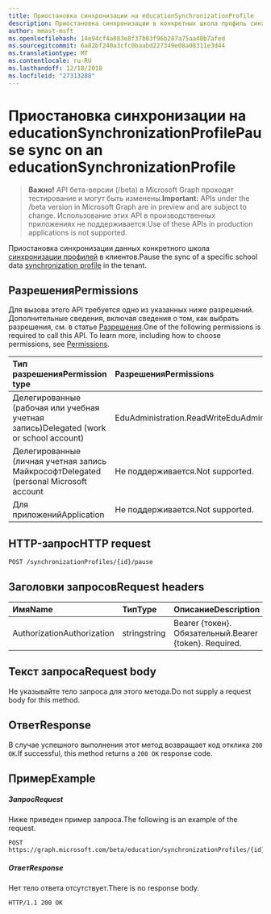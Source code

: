 ```yaml
---
title: Приостановка синхронизации на educationSynchronizationProfile
description: Приостановка синхронизации в конкретных школа профиль синхронизации данных клиента.
author: mmast-msft
ms.openlocfilehash: 14e94cf4a083e8f37b03f96b287a75aa40b7afed
ms.sourcegitcommit: 6a82bf240a3cfc0baabd227349e08a08311e3d44
ms.translationtype: MT
ms.contentlocale: ru-RU
ms.lasthandoff: 12/18/2018
ms.locfileid: "27313288"
---
```

# <a name="pause-sync-on-an-educationsynchronizationprofile"></a><span data-ttu-id="dbc40-103">Приостановка синхронизации на educationSynchronizationProfile</span><span class="sxs-lookup"><span data-stu-id="dbc40-103">Pause sync on an educationSynchronizationProfile</span></span>

> <span data-ttu-id="dbc40-104">**Важно!** API бета-версии (/beta) в Microsoft Graph проходят тестирование и могут быть изменены.</span><span class="sxs-lookup"><span data-stu-id="dbc40-104">**Important:** APIs under the /beta version in Microsoft Graph are in preview and are subject to change.</span></span> <span data-ttu-id="dbc40-105">Использование этих API в производственных приложениях не поддерживается.</span><span class="sxs-lookup"><span data-stu-id="dbc40-105">Use of these APIs in production applications is not supported.</span></span>

<span data-ttu-id="dbc40-106">Приостановка синхронизации данных конкретного школа [синхронизации профилей](../resources/educationsynchronizationprofile.md) в клиентов.</span><span class="sxs-lookup"><span data-stu-id="dbc40-106">Pause the sync of a specific school data [synchronization profile](../resources/educationsynchronizationprofile.md) in the tenant.</span></span>

## <a name="permissions"></a><span data-ttu-id="dbc40-107">Разрешения</span><span class="sxs-lookup"><span data-stu-id="dbc40-107">Permissions</span></span>
<span data-ttu-id="dbc40-p102">Для вызова этого API требуется одно из указанных ниже разрешений. Дополнительные сведения, включая сведения о том, как выбрать разрешения, см. в статье [Разрешения](/graph/permissions-reference).</span><span class="sxs-lookup"><span data-stu-id="dbc40-p102">One of the following permissions is required to call this API. To learn more, including how to choose permissions, see [Permissions](/graph/permissions-reference).</span></span>

| <span data-ttu-id="dbc40-110">Тип разрешения</span><span class="sxs-lookup"><span data-stu-id="dbc40-110">Permission type</span></span> | <span data-ttu-id="dbc40-111">Разрешения</span><span class="sxs-lookup"><span data-stu-id="dbc40-111">Permissions</span></span> |
|:-----------|:----------|
| <span data-ttu-id="dbc40-112">Делегированные (рабочая или учебная учетная запись)</span><span class="sxs-lookup"><span data-stu-id="dbc40-112">Delegated (work or school account)</span></span> | <span data-ttu-id="dbc40-113">EduAdministration.ReadWrite</span><span class="sxs-lookup"><span data-stu-id="dbc40-113">EduAdministration.ReadWrite</span></span> |
|<span data-ttu-id="dbc40-114">Делегированные (личная учетная запись Майкрософт</span><span class="sxs-lookup"><span data-stu-id="dbc40-114">Delegated (personal Microsoft account</span></span>|<span data-ttu-id="dbc40-115">Не поддерживается.</span><span class="sxs-lookup"><span data-stu-id="dbc40-115">Not supported.</span></span>|
|<span data-ttu-id="dbc40-116">Для приложений</span><span class="sxs-lookup"><span data-stu-id="dbc40-116">Application</span></span>|<span data-ttu-id="dbc40-117">Не поддерживается.</span><span class="sxs-lookup"><span data-stu-id="dbc40-117">Not supported.</span></span>|

## <a name="http-request"></a><span data-ttu-id="dbc40-118">HTTP-запрос</span><span class="sxs-lookup"><span data-stu-id="dbc40-118">HTTP request</span></span>
<!-- { "blockType": "ignored" } -->
```http
POST /synchronizationProfiles/{id}/pause
```

## <a name="request-headers"></a><span data-ttu-id="dbc40-119">Заголовки запросов</span><span class="sxs-lookup"><span data-stu-id="dbc40-119">Request headers</span></span>
| <span data-ttu-id="dbc40-120">Имя</span><span class="sxs-lookup"><span data-stu-id="dbc40-120">Name</span></span>       | <span data-ttu-id="dbc40-121">Тип</span><span class="sxs-lookup"><span data-stu-id="dbc40-121">Type</span></span> | <span data-ttu-id="dbc40-122">Описание</span><span class="sxs-lookup"><span data-stu-id="dbc40-122">Description</span></span>|
|:-----------|:------|:----------|
| <span data-ttu-id="dbc40-123">Authorization</span><span class="sxs-lookup"><span data-stu-id="dbc40-123">Authorization</span></span>  | <span data-ttu-id="dbc40-124">string</span><span class="sxs-lookup"><span data-stu-id="dbc40-124">string</span></span>  | <span data-ttu-id="dbc40-p103">Bearer {токен}. Обязательный.</span><span class="sxs-lookup"><span data-stu-id="dbc40-p103">Bearer {token}. Required.</span></span>  |

## <a name="request-body"></a><span data-ttu-id="dbc40-127">Текст запроса</span><span class="sxs-lookup"><span data-stu-id="dbc40-127">Request body</span></span>
<span data-ttu-id="dbc40-128">Не указывайте тело запроса для этого метода.</span><span class="sxs-lookup"><span data-stu-id="dbc40-128">Do not supply a request body for this method.</span></span>
## <a name="response"></a><span data-ttu-id="dbc40-129">Ответ</span><span class="sxs-lookup"><span data-stu-id="dbc40-129">Response</span></span>
<span data-ttu-id="dbc40-130">В случае успешного выполнения этот метод возвращает код отклика `200 OK`.</span><span class="sxs-lookup"><span data-stu-id="dbc40-130">If successful, this method returns a `200 OK` response code.</span></span>

## <a name="example"></a><span data-ttu-id="dbc40-131">Пример</span><span class="sxs-lookup"><span data-stu-id="dbc40-131">Example</span></span>
##### <a name="request"></a><span data-ttu-id="dbc40-132">Запрос</span><span class="sxs-lookup"><span data-stu-id="dbc40-132">Request</span></span>
<span data-ttu-id="dbc40-133">Ниже приведен пример запроса.</span><span class="sxs-lookup"><span data-stu-id="dbc40-133">The following is an example of the request.</span></span>
<!-- {
  "blockType": "request",
  "name": "post_synchronizationProfile_pause"
}-->
```http
POST https://graph.microsoft.com/beta/education/synchronizationProfiles/{id}/pause
```

##### <a name="response"></a><span data-ttu-id="dbc40-134">Ответ</span><span class="sxs-lookup"><span data-stu-id="dbc40-134">Response</span></span>

<span data-ttu-id="dbc40-135">Нет тело ответа отсутствует.</span><span class="sxs-lookup"><span data-stu-id="dbc40-135">There is no response body.</span></span>

<!-- {
  "blockType": "response",
  "name": "post_synchronizationProfile_pause"
}-->
```
HTTP/1.1 200 OK
```